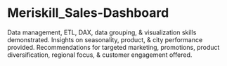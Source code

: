 # Meriskill_Sales-Dashboard
Data management, ETL, DAX, data grouping, &amp; visualization skills demonstrated. Insights on seasonality, product, &amp; city performance provided. Recommendations for targeted marketing, promotions, product diversification, regional focus, &amp; customer engagement offered.
